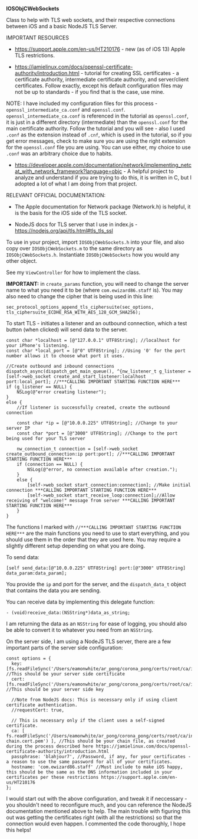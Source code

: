**IOSObjCWebSockets**

Class to help with TLS web sockets, and their respective connections between iOS and a basic NodeJS TLS Server.

IMPORTANT RESOURCES

  - https://support.apple.com/en-us/HT210176 - new (as of iOS 13) Apple TLS restrictions.

  - https://jamielinux.com/docs/openssl-certificate-authority/introduction.html - tutorial for creating SSL certificates - a certificate authority, intermediate certificate authority, and server/client certificates. Follow exactly, except his default configuration files may not be up to standards - if you find that is the case, use mine.

  NOTE: I have included my configuration files for this process - `openssl_intermediate_ca.conf` and `openssl.conf`. `openssl_intermediate_ca.conf` is referenced in the tutorial as `openssl.conf`, it is just in a different directory (intermediate) than the `openssl.conf` for the main certificate authority. Follow the tutorial and you will see - also I used `.conf` as the extension instead of `.cnf`, which is used in the tutorial, so if you get error messages, check to make sure you are using the right extension for the `openssl.conf` file you are using. You can use either, my choice to use `.conf` was an arbitrary choice due to habits.

  - https://developer.apple.com/documentation/network/implementing_netcat_with_network_framework?language=objc - A helpful project to analyze and understand if you are trying to do this, it is written in C, but I adopted a lot of what I am doing from that project.

RELEVANT OFFICIAL DOCUMENTATION:

  - The Apple documentation for Network package (Network.h) is helpful, it is the basis for the iOS side of the TLS socket.
  
  - NodeJS docs for TLS server that I use in index.js - https://nodejs.org/api/tls.html#tls_tls_ssl

To use in your project, import `IOSObjCWebSockets.h` into your file, and also copy over `IOSObjCWebSockets.m` to the same directory as `IOSObjCWebSockets.h`. Instantiate `IOSObjCWebSockets` how you would any other object.

See my `ViewController` for how to implement the class.

**IMPORTANT:** in `create_params` function, you will need to change the server name to what you need it to be (where `com.ewizard86.staff` is). You may also need to change the cipher that is being used in this line:

    sec_protocol_options_append_tls_ciphersuite(sec_options, tls_ciphersuite_ECDHE_RSA_WITH_AES_128_GCM_SHA256);    

To start TLS - initiates a listener and an outbound connection, which a test button (when clicked) will send data to the server.

    const char *localhost = [@"127.0.0.1" UTF8String]; //localhost for your iPhone's listening.
    const char *local_port = [@"0" UTF8String]; //Using '0' for the port number allows it to choose what port it uses.

    //Create outbound and inbound connections
    dispatch_async(dispatch_get_main_queue(), ^{nw_listener_t g_listener = [self->web_socket create_and_start_listener:localhost port:local_port]; //***CALLING IMPORTANT STARTING FUNCTION HERE***
    if (g_listener == NULL) {
        NSLog(@"error creating listener");
    }
    else {
        //If listener is successfully created, create the outbound connection
        
        const char *ip = [@"10.0.0.225" UTF8String]; //Change to your server IP
        const char *port = [@"3000" UTF8String]; //Change to the port being used for your TLS server
        
        nw_connection_t connection = [self->web_socket create_outbound_connection:ip port:port]; //***CALLING IMPORTANT STARTING FUNCTION HERE***
        if (connection == NULL) {
            NSLog(@"error, no connection available after creation.");
        }
        else {
            [self->web_socket start_connection:connection]; //Make initial connection ***CALLING IMPORTANT STARTING FUNCTION HERE***
            [self->web_socket start_receive_loop:connection];//Allow receiving of "welcome!" message from server ***CALLING IMPORTANT STARTING FUNCTION HERE***
        }
    }

The functions I marked with `//***CALLING IMPORTANT STARTING FUNCTION HERE***` are the main functions you need to use to start everything, and you should use them in the order that they are used here. You may require a slightly different setup depending on what you are doing.

To send data:

    [self send_data:[@"10.0.0.225" UTF8String] port:[@"3000" UTF8String] data_param:data_param];

You provide the `ip` and port for the server, and the `dispatch_data_t` object that contains the data you are sending.

You can receive data by implementing this delegate function:

    - (void)receive_data:(NSString*)data_as_string;

I am returning the data as an `NSString` for ease of logging, you should also be able to convert it to whatever you need from an `NSString`.

On the server side, I am using a NodeJS TLS server, there are a few important parts of the server side configuration:

    const options = {
      key: [fs.readFileSync('/Users/eamonwhite/ar_pong/corona_pong/certs/root/ca/intermediate/private/server.key.pem')], //This should be your server side certificate
      cert: [fs.readFileSync('/Users/eamonwhite/ar_pong/corona_pong/certs/root/ca/intermediate/certs/server.cert.pem')], //This should be your server side key

      //Note from NodeJS docs: This is necessary only if using client certificate authentication.
      //requestCert: true,

      // This is necessary only if the client uses a self-signed certificate.
      ca: [ fs.readFileSync('/Users/eamonwhite/ar_pong/corona_pong/certs/root/ca/intermediate/certs/ca-chain.cert.pem') ], //This should be your chain file, as created during the process described here https://jamielinux.com/docs/openssl-certificate-authority/introduction.html
      passphrase: 'blahjour7', //Password, if any, for your certificates - a reason to use the same password for all of your certificates.
      hostname: 'com.ewizard86.staff' //Must include to make iOS happy, this should be the same as the DNS information included in your certificates per these restrictions https://support.apple.com/en-us/HT210176
    };

I would start out with the above configuration, and tweak it if neccessary - you shouldn't need to reconfigure much, and you can reference the NodeJS documentation mentioned above to help. The main trouble with figuring this out was getting the certificates right (with all the restrictions) so that the connection would even happen. I commented the code thoroughly, I hope this helps!